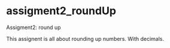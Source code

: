 # assigment2_roundUp
Assigment2: round up

This assignent is all about rounding up numbers. With decimals. 
